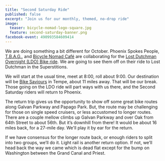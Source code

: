 ```yaml
---
title: "Second Saturday Ride"
published: false
excerpt: "Join us for our monthly, themed, no-drop ride"
image:
  teaser: bicycle-nomad-logo-square.jpg
  feature: second-saturday-banner.png
facebook-event: 490993584609414
---
```


We are doing something a bit different for October. Phoenix Spokes People, [T.B.A.G.](http://biketempe.org), and [Bicycle Nomad Café](http://www.thevelo.com/cafe.html) are collaborating for the [Lost Dutchman Overnight (LDO) Bike ride](/events/2017-10-14-lost-dutchman-overnight-ride/). We are going to see them off on their ride to Lost Dutchman in the Superstitions.

We will start at the usual time, meet at 8:00, roll about 9:00. Our destination will be [Bike Saviours](http://www.bikesaviours.org/) in Tempe, about 11 miles away. That will be our break. Those going on the LDO ride will part ways with us there, and the Second Saturday riders will return to Phoenix.

The return trip gives us the opportunity to show off some great bike routes along Galvan Parkway and Papago Park. But, the route may be challenging for those on single speed cruisers, or less accustomed to longer routes. There are a couple mellow climbs up Galvan Parkway and over Oak from 64th Street to about 56th. But it’s downhill from there! It would be about 16 miles back, for a 27-mile day. We'll play it by ear for the return.

If we have consensus for the longer route back, or enough riders to split into two groups, we’ll do it. Light rail is another return option. If not, we’ll head back the way we came which is dead flat except for the bump on Washington between the Grand Canal and Priest.
